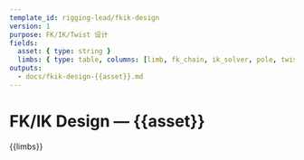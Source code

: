 ```yaml
---
template_id: rigging-lead/fkik-design
version: 1
purpose: FK/IK/Twist 设计
fields:
  asset: { type: string }
  limbs: { type: table, columns: [limb, fk_chain, ik_solver, pole, twist_joints, stretch, notes] }
outputs:
  - docs/fkik-design-{{asset}}.md
---
```


# FK/IK Design — {{asset}}

{{limbs}}
